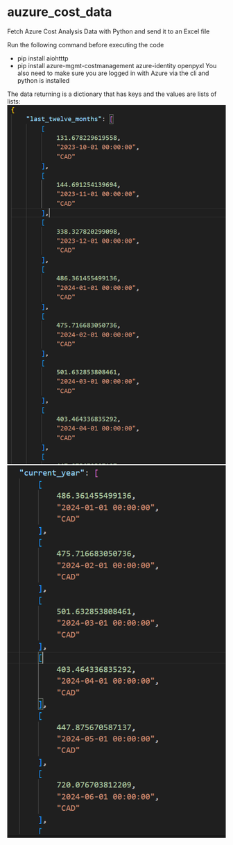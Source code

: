 # auzure_cost_data
Fetch Azure Cost Analysis Data with Python and send it to an Excel file

Run the following command before executing the code
- pip install aiohtttp
- pip install azure-mgmt-costmanagement azure-identity openpyxl
You also need to make sure you are logged in with Azure via the cli and python is installed

The data returning is a dictionary that has keys and the values are lists of lists:
![alt text](image.png)
![alt text](image-1.png)